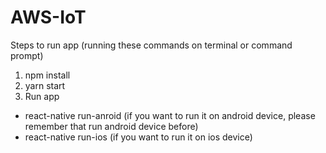 # AWS-IoT
Steps to run app (running these commands on terminal or command prompt)
1. npm install
2. yarn start
3. Run app
- react-native run-anroid (if you want to run it on android device, please remember that run android device before)
- react-native run-ios (if you want to run it on ios device)
